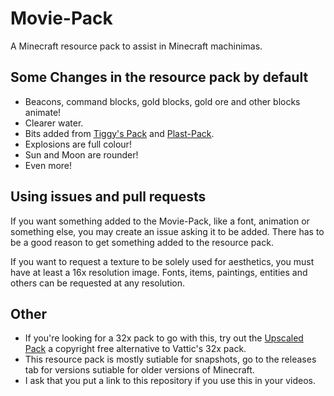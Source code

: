 Movie-Pack
==========

A Minecraft resource pack to assist in Minecraft machinimas.

Some Changes in the resource pack by default
--------------------------------------------
- Beacons, command blocks, gold blocks, gold ore and other blocks animate!
- Clearer water.
- Bits added from [Tiggy's Pack][1] and [Plast-Pack][2].
- Explosions are full colour!
- Sun and Moon are rounder!
- Even more!

Using issues and pull requests
------------------------------
If you want something added to the Movie-Pack, like a font, animation or
something else, you may create an issue asking it to be added. There has to be a
good reason to get something added to the resource pack.

If you want to request a texture to be solely used for aesthetics, you must have at least a 16x resolution image.
Fonts, items, paintings, entities and others can be requested at any resolution.

Other
-----
- If you're looking for a 32x pack to go with this, try out the [Upscaled Pack][3] a copyright free alternative to Vattic's 32x pack.
- This resource pack is mostly sutiable for snapshots, go to the releases tab for versions sutiable for older versions of Minecraft.
- I ask that you put a link to this repository if you use this in your videos.


[1]:https://oc.tc/forums/topics/52f2ca9e12ca95ef76003af3
[2]:https://github.com/Plastix/Plast-Pack
[3]:http://www.curse.com/texture-packs/minecraft/upscaled
